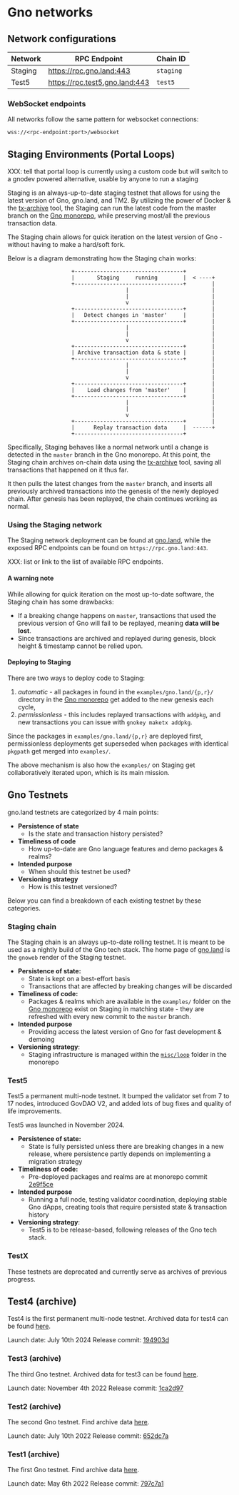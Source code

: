 # Gno networks

## Network configurations

| Network | RPC Endpoint                     | Chain ID  |
|---------|----------------------------------|-----------|
| Staging | https://rpc.gno.land:443         | `staging` |
| Test5   | https://rpc.test5.gno.land:443   | `test5`   |

### WebSocket endpoints
All networks follow the same pattern for websocket connections:

```shell
wss://<rpc-endpoint:port>/websocket
```

## Staging Environments (Portal Loops)

XXX: tell that portal loop is currently using a custom code but will switch to a gnodev powered alternative, usable by anyone to run a staging

Staging is an always-up-to-date staging testnet that allows for using
the latest version of Gno, gno.land, and TM2. By utilizing the power of Docker
& the [tx-archive](https://github.com/gnolang/tx-archive) tool, the Staging
can run the latest code from the master branch on the [Gno monorepo](https://github.com/gnolang/gno),
while preserving most/all the previous transaction data.

The Staging chain allows for quick iteration on the latest version of Gno - without
having to make a hard/soft fork.

Below is a diagram demonstrating how the Staging chain works:
```
                    +----------------------------------+
                    |       Staging     running        |  < ----+
                    +----------------------------------+        |
                                     |                          |
                                     |                          |
                                     v                          |
                    +----------------------------------+        |
                    |   Detect changes in 'master'     |        |
                    +----------------------------------+        |
                                     |                          |
                                     |                          |
                                     v                          |
                    +----------------------------------+        |
                    | Archive transaction data & state |        |
                    +----------------------------------+        |
                                     |                          |
                                     |                          |
                                     v                          |
                    +----------------------------------+        |
                    |    Load changes from 'master'    |        |
                    +----------------------------------+        |
                                     |                          |
                                     |                          |
                                     v                          |
                    +----------------------------------+        |
                    |      Replay transaction data     |  ------+
                    +----------------------------------+
```

Specifically, Staging behaves like a normal network until a change is detected
in the `master` branch in the Gno monorepo. At this point, the Staging chain archives
on-chain data using the [tx-archive](https://github.com/gnolang/tx-archive)
tool, saving all transactions that happened on it thus far.

It then pulls the latest changes from the `master` branch, and inserts all
previously archived transactions into the genesis of the newly deployed chain.
After genesis has been replayed, the chain continues working as normal.

### Using the Staging network

The Staging network deployment can be found at [gno.land](https://gno.land), while
the exposed RPC endpoints can be found on `https://rpc.gno.land:443`.

XXX: list or link to the list of available RPC endpoints.

#### A warning note

While allowing for quick iteration on the most up-to-date software, the Staging chain
has some drawbacks:
- If a breaking change happens on `master`, transactions that used the previous version of
Gno will fail to be replayed, meaning **data will be lost**.
- Since transactions are archived and replayed during genesis,
block height & timestamp cannot be relied upon.

#### Deploying to Staging

There are two ways to deploy code to Staging:

1. *automatic* - all packages in found in the `examples/gno.land/{p,r}/` directory in the [Gno monorepo](https://github.com/gnolang/gno) get added to the
   new genesis each cycle,
2. *permissionless* - this includes replayed transactions with `addpkg`, and
   new transactions you can issue with `gnokey maketx addpkg`.

Since the packages in `examples/gno.land/{p,r}` are deployed first,
permissionless deployments get superseded when packages with identical `pkgpath`
get merged into `examples/`.

The above mechanism is also how the `examples/` on Staging get collaboratively 
iterated upon, which is its main mission.

## Gno Testnets

gno.land testnets are categorized by 4 main points:
- **Persistence of state**
  - Is the state and transaction history persisted?
- **Timeliness of code**
  - How up-to-date are Gno language features and demo packages & realms?
- **Intended purpose**
  - When should this testnet be used?
- **Versioning strategy**
  - How is this testnet versioned?

Below you can find a breakdown of each existing testnet by these categories.

### Staging chain

The Staging chain is an always up-to-date rolling testnet. It is meant to be used as
a nightly build of the Gno tech stack. The home page of [gno.land](https://gno.land)
is the `gnoweb` render of the Staging testnet.

- **Persistence of state:**
  - State is kept on a best-effort basis
  - Transactions that are affected by breaking changes will be discarded
- **Timeliness of code:**
  - Packages & realms which are available in the `examples/` folder on the
    [Gno monorepo](https://github.com/gnolang/gno) exist on Staging in
    matching state - they are refreshed with every new commit to the `master`
    branch.
- **Intended purpose**
  - Providing access the latest version of Gno for fast development & demoing
- **Versioning strategy**:
  - Staging infrastructure is managed within the
    [`misc/loop`](https://github.com/gnolang/gno/tree/master/misc/loop) folder in the
    monorepo

### Test5

Test5 a permanent multi-node testnet. It bumped the validator set from 7 to 17
nodes, introduced GovDAO V2, and added lots of bug fixes and quality of life
improvements.

Test5 was launched in November 2024.

- **Persistence of state:**
  - State is fully persisted unless there are breaking changes in a new release,
    where persistence partly depends on implementing a migration strategy
- **Timeliness of code:**
  - Pre-deployed packages and realms are at monorepo commit [2e9f5ce](https://github.com/gnolang/gno/tree/2e9f5ce8ecc90ee81eb3ae41c06bab30ab926150)
- **Intended purpose**
  - Running a full node, testing validator coordination, deploying stable Gno
    dApps, creating tools that require persisted state & transaction history
- **Versioning strategy**:
  - Test5 is to be release-based, following releases of the Gno tech stack.

### TestX

These testnets are deprecated and currently serve as archives of previous progress.

## Test4 (archive)

Test4 is the first permanent multi-node testnet. Archived data for test4 can be
found [here](https://github.com/gnolang/tx-exports/tree/main/test4.gno.land).

Launch date: July 10th 2024
Release commit: [194903d](https://github.com/gnolang/gno/commit/194903db0350ace7d57910e6c34125d3aa9817da)

### Test3 (archive)

The third Gno testnet. Archived data for test3 can be found [here](https://github.com/gnolang/tx-exports/tree/main/test3.gno.land).

Launch date: November 4th 2022
Release commit: [1ca2d97](https://github.com/gnolang/gno/commit/1ca2d973817b174b5b06eb9da011e1fcd2cca575)

### Test2 (archive)

The second Gno testnet. Find archive data [here](https://github.com/gnolang/tx-exports/tree/main/test2.gno.land).

Launch date: July 10th 2022
Release commit: [652dc7a](https://github.com/gnolang/gno/commit/652dc7a3a62ee0438093d598d123a8c357bf2499)

### Test1 (archive)

The first Gno testnet. Find archive data [here](https://github.com/gnolang/tx-exports/tree/main/test1.gno.land).

Launch date: May 6th 2022
Release commit: [797c7a1](https://github.com/gnolang/gno/commit/797c7a132d65534df373c63b837cf94b7831ac6e)
